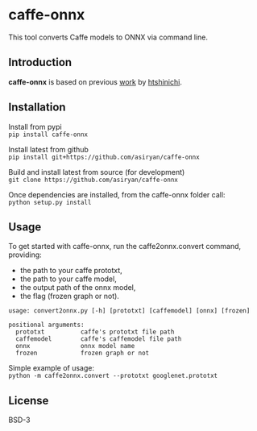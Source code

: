 # caffe-onnx
This tool converts Caffe models to ONNX via command line.

## Introduction
**caffe-onnx** is based on previous [work](https://github.com/htshinichi/caffe-onnx) by [htshinichi](https://github.com/htshinichi). 

## Installation
Install from pypi  
`
pip install caffe-onnx
`

Install latest from github  
`
pip install git+https://github.com/asiryan/caffe-onnx
`

Build and install latest from source (for development)  
`
git clone https://github.com/asiryan/caffe-onnx
`

Once dependencies are installed, from the caffe-onnx folder call:  
`
python setup.py install
`  

## Usage
To get started with caffe-onnx, run the caffe2onnx.convert command, providing:
* the path to your caffe prototxt,
* the path to your caffe model,
* the output path of the onnx model,
* the flag (frozen graph or not).

```
usage: convert2onnx.py [-h] [prototxt] [caffemodel] [onnx] [frozen]

positional arguments:
  prototxt          caffe's prototxt file path
  caffemodel        caffe's caffemodel file path
  onnx              onnx model name
  frozen            frozen graph or not
```

Simple example of usage:  
`
python -m caffe2onnx.convert --prototxt googlenet.prototxt
`

## License
BSD-3
